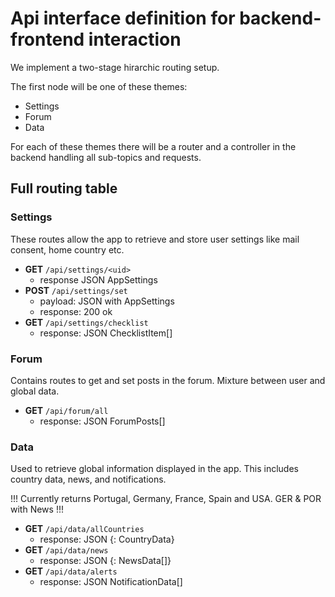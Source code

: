 # Api interface definition for backend-frontend interaction

We implement a two-stage hirarchic routing setup.

The first node will be one of these themes:

- Settings
- Forum
- Data

For each of these themes there will be a router and a controller in the backend handling all sub-topics and requests.

## Full routing table

### Settings

These routes allow the app to retrieve and store user settings like mail consent, home country etc.

- **GET** `/api/settings/<uid>`
  - response JSON AppSettings
- **POST** `/api/settings/set`
  - payload: JSON with AppSettings
  - response: 200 ok
- **GET** `/api/settings/checklist`
  - response: JSON ChecklistItem[]

### Forum

Contains routes to get and set posts in the forum. Mixture between user and global data.

- **GET** `/api/forum/all`
  - response: JSON ForumPosts[]

### Data

Used to retrieve global information displayed in the app. This includes country data, news, and notifications.

!!! Currently returns Portugal, Germany, France, Spain and USA. GER & POR with News !!!

- **GET** `/api/data/allCountries`
  - response: JSON {<Country>: CountryData}
- **GET** `/api/data/news`
  - response: JSON {<Country>: NewsData[]}
- **GET** `/api/data/alerts`
  - response: JSON NotificationData[]
